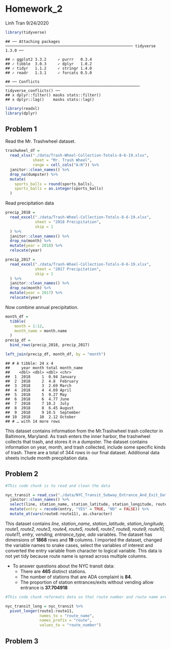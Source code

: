 Homework\_2
================
Linh Tran
9/24/2020

``` r
library(tidyverse)
```

    ## ── Attaching packages ──────────────────────────────────────────────────────── tidyverse 1.3.0 ──

    ## ✓ ggplot2 3.3.2     ✓ purrr   0.3.4
    ## ✓ tibble  3.0.3     ✓ dplyr   1.0.2
    ## ✓ tidyr   1.1.2     ✓ stringr 1.4.0
    ## ✓ readr   1.3.1     ✓ forcats 0.5.0

    ## ── Conflicts ─────────────────────────────────────────────────────────── tidyverse_conflicts() ──
    ## x dplyr::filter() masks stats::filter()
    ## x dplyr::lag()    masks stats::lag()

``` r
library(readxl)
library(dplyr)
```

## Problem 1

Read the Mr. Trashwheel dataset.

``` r
trashwheel_df = 
  read_xlsx("./data/Trash-Wheel-Collection-Totals-8-6-19.xlsx",
            sheet = "Mr. Trash Wheel",
            range = cell_cols("A:N")) %>% 
  janitor::clean_names() %>% 
  drop_na(dumpster) %>% 
  mutate(
    sports_balls = round(sports_balls),
    sports_balls = as.integer(sports_balls)
  )
```

Read precipitation data

``` r
precip_2018 = 
  read_excel("./data/Trash-Wheel-Collection-Totals-8-6-19.xlsx",
             sheet = "2018 Precipitation",
             skip = 1
  ) %>% 
  janitor::clean_names() %>% 
  drop_na(month) %>% 
  mutate(year = 2018) %>% 
  relocate(year)

precip_2017 = 
  read_excel("./data/Trash-Wheel-Collection-Totals-8-6-19.xlsx",
             sheet = "2017 Precipitation",
             skip = 1
  ) %>% 
  janitor::clean_names() %>% 
  drop_na(month) %>% 
  mutate(year = 2017) %>% 
  relocate(year)
```

Now combine annual precipitation.

``` r
month_df = 
  tibble(
    month = 1:12,
    month_name = month.name
  )
precip_df = 
  bind_rows(precip_2018, precip_2017) 

left_join(precip_df, month_df, by = "month")
```

    ## # A tibble: 24 x 4
    ##     year month total month_name
    ##    <dbl> <dbl> <dbl> <chr>     
    ##  1  2018     1  0.94 January   
    ##  2  2018     2  4.8  February  
    ##  3  2018     3  2.69 March     
    ##  4  2018     4  4.69 April     
    ##  5  2018     5  9.27 May       
    ##  6  2018     6  4.77 June      
    ##  7  2018     7 10.2  July      
    ##  8  2018     8  6.45 August    
    ##  9  2018     9 10.5  September 
    ## 10  2018    10  2.12 October   
    ## # … with 14 more rows

This dataset contains information from the Mr.Trashwheel trash collector
in Baltimore, Maryland. As trash enters the inner harbor, the trashwheel
collects that trash, and stores it in a dumpster. The dataset contains
information on year, month, and trash collected, include some specific
kinds of trash. There are a total of 344 rows in our final dataset.
Additional data sheets include month precpitation data.

## Problem 2

``` r
#This code chunk is to read and clean the data

nyc_transit = read_csv("./data/NYC_Transit_Subway_Entrance_And_Exit_Data.csv") %>% 
  janitor::clean_names() %>% 
  select(line, station_name, station_latitude, station_longitude, route1:route11, entry, vending, entrance_type, ada) %>% 
  mutate(entry = recode(entry, "YES" = TRUE, "NO" = FALSE)) %>% 
  mutate_at(vars(route8:route11), as.character)
```

This dataset contains *line, station\_name, station\_latitude,
station\_longitude, route1, route2, route3, route4, route5, route6,
route7, route8, route9, route10, route11, entry, vending,
entrance\_type, ada* variables. The dataset has dimensions of **1868**
rows and **19** columns. I imported the dataset, changed the variable
names to snake cases, select the variables of interest and converted the
entry variable from character to logical variable. This data is not yet
tidy because route name is spread across multiple columns.

  - To answer questions about the NYC transit data:
      - There are **465** distinct stations.
      - The number of stations that are ADA complaint is **84**.
      - The proportion of station entrances/exits without vending allow
        entrance is **37.704918**

<!-- end list -->

``` r
#This code chunk reformats data so that route number and route name are distinct variables

nyc_transit_long = nyc_transit %>% 
  pivot_longer(route1:route11,
               names_to = "route_name",
               names_prefix = "route",
               values_to = "route_number")
```

## Problem 3
